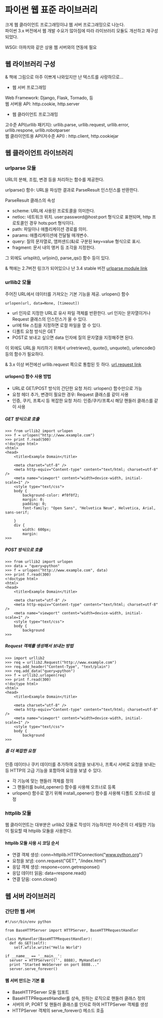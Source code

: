 # 파이썬 웹 표준 라이브러리

크게 웹 클라이언트 프로그래밍이냐 웹 서버 프로그래밍으로 나눈다. <br>
파이썬 3.x 버전에서 웹 개발 수요가 많아짐에 따라 라이브러리 모듈도 개선하고 재구성되었다.

WSGI: 아파치와 같은 상용 웹 서버와의 연동에 필요

## 웹 라이브러리 구성

& 책에 그림으로 아주 이쁘게 나와있지만 난 텍스트를 사랑하므로...

* 웹 서버 프로그래밍

Web Framework: Django, Flask, Tornado, 등 <br>
웹 서버용 API: http.cookie, http.server


* 웹 클라이언트 프로그래밍

고수준 API(urllib 패키지): urllib.parse, urllib.request, urllib.error, urllib.respone, urllib.robotparser <br>
웹 클라이언트용 API(저수준 API) : http.client, http.cookiejar

## 웹 클라이언트 라이브러리

### urlparse 모듈

URL의 분해, 조립, 변경 등을 처리하는 함수를 제공한다.

urlparse() 함수: URL을 파싱한 결과로 ParseResult 인스턴스를 반환한다. 

ParseResult 클래스의 속성

* scheme: URL에 사용된 프로토콜을 의미한다.
* netloc: 네트워크 위치. user:password@host:port 형식으로 표현되며, http 프로토콜인 경우 hots:port 형식이다.
* path: 파일이나 애플리케이션 경로를 의미.
* params: 애플리케이션에 전달될 매개변수.
* query: 질의 문자열로, 앰퍼샌드(&)로 구분된 key=value 형식으로 표시.
* fragment: 문서 내의 앵커 등 조각을 지정한다.

그 외에도 urlsplit(), urljoin(), parse_qs() 함수 등이 있다.

& 책에는 2.7버전 링크가 되어있으나 난 3.4 stable 버전
[urlparse module link](https://docs.python.org/3.4/library/urllib.parse.html#module-urllib.parse)

### urllib2 모듈

주어진 URL에서 데이터를 가져오는 기본 기능을 제공. urlopen() 함수

```
urlopen(url, data=None, [timeout])
```

* url 인자로 지정한 URL로 유사 파일 객체를 반환한다. url 인자는 문자열이거나 Request 클래스의 인스턴스가 올 수 있다.
* url에 file 스킴을 지정하면 로컬 파일을 열 수 있다.
* 디폴트 요청 방식은 GET
* POST로 보내고 싶으면 data 인자에 질의 문자열을 지정해주면 된다.

이 외에도 URL을 처리하기 위해서 urlretrieve(), quote(), unquote(), urlencode() 등의 함수가 필요하다. <br>

& 3.x 이상 버전에선 urllib.request 쪽으로 통합된 듯 하다. [url.request link](https://docs.python.org/3.4/library/urllib.request.html)

#### urlopen() 함수 사용 방법

* URL로 GET/POST 방식의 간단한 요청 처리: urlopen() 함수만으로 가능
* 요청 헤더 추가, 변경이 필요한 경우: Request 클래스를 같이 사용
* 인증, 쿠키, 프록시 등 복잡한 요청 처리: 인증/쿠키/프록시 해당 핸들러 클래스를 같이 사용


##### GET 방식으로 호출
```
>>> from urllib2 import urlopen
>>> f = urlopen("http://www.example.com")
>>> print f.read(500)
<!doctype html>
<html>
<head>
    <title>Example Domain</title>

    <meta charset="utf-8" />
    <meta http-equiv="Content-type" content="text/html; charset=utf-8" />
    <meta name="viewport" content="width=device-width, initial-scale=1" />
    <style type="text/css">
    body {
        background-color: #f0f0f2;
        margin: 0;
        padding: 0;
        font-family: "Open Sans", "Helvetica Neue", Helvetica, Arial, sans-serif;

    }
    div {
        width: 600px;
        margin:
>>>
```

##### POST 방식으로 호출

```
>>> from urllib2 import urlopen
>>> data = "query=python"
>>> f = urlopen("http://www.example.com", data)
>>> print f.read(300)
<!doctype html>
<html>
<head>
    <title>Example Domain</title>

    <meta charset="utf-8" />
    <meta http-equiv="Content-type" content="text/html; charset=utf-8" />
    <meta name="viewport" content="width=device-width, initial-scale=1" />
    <style type="text/css">
    body {
        background
>>>
```

##### Request 객체를 생성해서 보내는 방법

```
>>> import urllib2
>>> req = urllib2.Request("http://www.example.com")
>>> req.add_header("Content-Type", "text/plain")
>>> req.add_data("query=python")
>>> f = urllib2.urlopen(req)
>>> print f.read(300)
<!doctype html>
<html>
<head>
    <title>Example Domain</title>

    <meta charset="utf-8" />
    <meta http-equiv="Content-type" content="text/html; charset=utf-8" />
    <meta name="viewport" content="width=device-width, initial-scale=1" />
    <style type="text/css">
    body {
        background
>>>
```

##### 좀 더 복잡한 요청

인증 데이터나 쿠키 데이터를 추가하여 요청을 보내거나, 프록시 서버로 요청을 보내는 등 HTTP의 고급 기능을 포함하여 요청을 보낼 수 있다.

* 각 기능에 맞는 핸들러 객체를 정의
* 그 핸들러를 build_opener() 함수를 사용해 오프너로 등록
* urlopen() 함수로 열기 위해 install_opener() 함수를 사용해 디폴트 오프너로 설정

### httplib 모듈

웹 클라이언트는 대부분은 urllib2 모듈로 작성이 가능하지만 저수준의 더 세밀한 기능이 필요할 때 httplib 모듈을 사용한다.


#### httplib 모듈 사용 시 코딩 순서

* 연결 객체 생성: conn=httplib.HTTPConnection("www.python.org")
* 요청을 보냄: conn.request("GET", "/index.html")
* 응답 객체 생성: respone=conn.getresponse()
* 응답 데이터 읽음: data=respone.read()
* 연결 닫음: conn.close()

## 웹 서버 라이브러리

### 간단한 웹 서버

```
#!/usr/bin/env python

from BaseHTTPServer import HTTPServer, BaseHTTPRequestHandler

class MyHandler(BaseHTTPRequestHandler):
  def do_GET(self):
    self.wfile.write("Hello World")

if __name__ == '__main__':
  server = HTTPServer(('', 8888), MyHandler)
  print "Started WebServer on port 8888..."
  server.serve_forever()
```

#### 웹 서버 만드는 기본 룰

* BaseHTTPServer 모듈 임포트
* BaseHTTPRequestHandler를 상속, 원하는 로직으로 핸들러 클래스 정의
* 서버의 IP, PORT 및 핸들러 클래스를 인자로 하여 HTTPServer 객체를 생성
* HTTPServer 객체의 serve_forever() 메소드 호출
